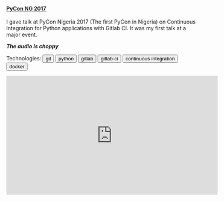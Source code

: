 <h4 class="text-underline">
  <a href="https://www.youtube.com/channel/UCXq7L06VgQ04xFHFG_qFh5A">PyCon NG 2017</a>
</h4>

I gave talk at PyCon Nigeria 2017 (The first PyCon in Nigeria) on Continuous Integration for Python applications with Gitlab CI. It was my first talk at a major event.

***The audio is choppy***

Technologies:
<button class="btn btn-ghost tag">git</button>
<button class="btn btn-ghost tag">python</button>
<button class="btn btn-ghost tag">gitlab</button>
<button class="btn btn-ghost tag">gitlab-ci</button>
<button class="btn btn-ghost tag">continuous integration</button>
<button class="btn btn-ghost tag">docker</button>

<iframe width="560" height="315" src="https://www.youtube.com/embed/a1KrxlXnPjs" frameborder="0" allow="autoplay; encrypted-media" allowfullscreen></iframe>
